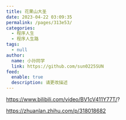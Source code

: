 ```yaml
---
title: 花果山大圣
date: 2023-04-22 03:09:35
permalink: /pages/313e53/
categories: 
  - 程序人生
  - 程序人生路
tags: 
  - null
author: 
  name: 小孙同学
  link: https://github.com/sun0225SUN
feed: 
  enable: true
  description: 请更改描述
---
```


https://www.bilibili.com/video/BV1cV411Y77T/?

https://zhuanlan.zhihu.com/p/318018682